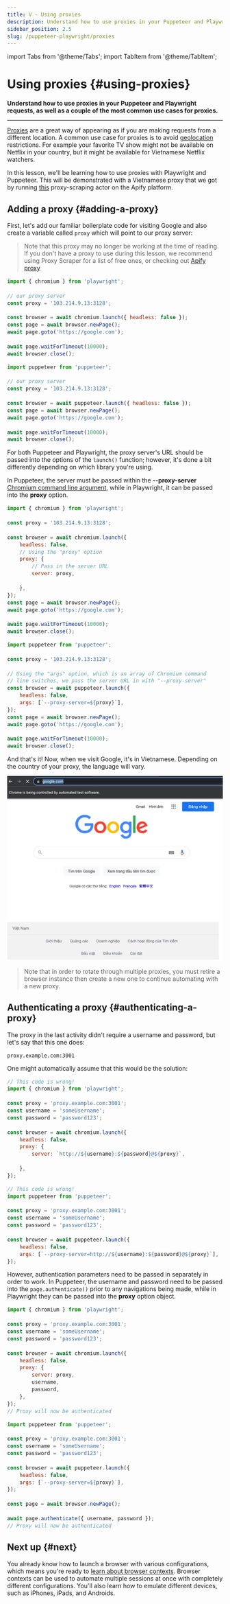 ```yaml
---
title: V - Using proxies
description: Understand how to use proxies in your Puppeteer and Playwright requests, as well as a couple of the most common use cases for proxies.
sidebar_position: 2.5
slug: /puppeteer-playwright/proxies
---
```


import Tabs from '@theme/Tabs';
import TabItem from '@theme/TabItem';

# Using proxies {#using-proxies}

**Understand how to use proxies in your Puppeteer and Playwright requests, as well as a couple of the most common use cases for proxies.**

---

[Proxies](../anti_scraping/mitigation/proxies.md) are a great way of appearing as if you are making requests from a different location. A common use case for proxies is to avoid [geolocation](../anti_scraping/techniques/geolocation.md) restrictions. For example your favorite TV show might not be available on Netflix in your country, but it might be available for Vietnamese Netflix watchers.

In this lesson, we'll be learning how to use proxies with Playwright and Puppeteer. This will be demonstrated with a Vietnamese proxy that we got by running [this](https://apify.com/mstephen190/proxy-scraper) proxy-scraping actor on the Apify platform.

## Adding a proxy {#adding-a-proxy}

First, let's add our familiar boilerplate code for visiting Google and also create a variable called `proxy` which will point to our proxy server:

> Note that this proxy may no longer be working at the time of reading. If you don't have a proxy to use during this lesson, we recommend using Proxy Scraper for a list of free ones, or checking out [Apify proxy](https://apify.com/proxy)

<Tabs groupId="main">
<TabItem value="Playwright" label="Playwright">

```javascript
import { chromium } from 'playwright';

// our proxy server
const proxy = '103.214.9.13:3128';

const browser = await chromium.launch({ headless: false });
const page = await browser.newPage();
await page.goto('https://google.com');

await page.waitForTimeout(10000);
await browser.close();
```

</TabItem>
<TabItem value="Puppeteer" label="Puppeteer">

```javascript
import puppeteer from 'puppeteer';

// our proxy server
const proxy = '103.214.9.13:3128';

const browser = await puppeteer.launch({ headless: false });
const page = await browser.newPage();
await page.goto('https://google.com');

await page.waitForTimeout(10000);
await browser.close();
```

</TabItem>
</Tabs>

For both Puppeteer and Playwright, the proxy server's URL should be passed into the options of the `launch()` function; however, it's done a bit differently depending on which library you're using.

In Puppeteer, the server must be passed within the **--proxy-server** [Chromium command line argument](https://peter.sh/experiments/chromium-command-line-switches/), while in Playwright, it can be passed into the **proxy** option.

<Tabs groupId="main">
<TabItem value="Playwright" label="Playwright">

```javascript
import { chromium } from 'playwright';

const proxy = '103.214.9.13:3128';

const browser = await chromium.launch({
    headless: false,
    // Using the "proxy" option
    proxy: {
        // Pass in the server URL
        server: proxy,

    },
});
const page = await browser.newPage();
await page.goto('https://google.com');

await page.waitForTimeout(10000);
await browser.close();
```

</TabItem>
<TabItem value="Puppeteer" label="Puppeteer">

```javascript
import puppeteer from 'puppeteer';

const proxy = '103.214.9.13:3128';

// Using the "args" option, which is an array of Chromium command
// line switches, we pass the server URL in with "--proxy-server"
const browser = await puppeteer.launch({
    headless: false,
    args: [`--proxy-server=${proxy}`],
});
const page = await browser.newPage();
await page.goto('https://google.com');

await page.waitForTimeout(10000);
await browser.close();
```

</TabItem>
</Tabs>

And that's it! Now, when we visit Google, it's in Vietnamese. Depending on the country of your proxy, the language will vary.

![Vietnamese Google](./images/vietnamese-google.png)

> Note that in order to rotate through multiple proxies, you must retire a browser instance then create a new one to continue automating with a new proxy.

## Authenticating a proxy {#authenticating-a-proxy}

The proxy in the last activity didn't require a username and password, but let's say that this one does:

```text
proxy.example.com:3001
```

One might automatically assume that this would be the solution:

<Tabs groupId="main">
<TabItem value="Playwright" label="Playwright">

```javascript
// This code is wrong!
import { chromium } from 'playwright';

const proxy = 'proxy.example.com:3001';
const username = 'someUsername';
const password = 'password123';

const browser = await chromium.launch({
    headless: false,
    proxy: {
        server: `http://${username}:${password}@${proxy}`,

    },
});
```

</TabItem>
<TabItem value="Puppeteer" label="Puppeteer">

```javascript
// This code is wrong!
import puppeteer from 'puppeteer';

const proxy = 'proxy.example.com:3001';
const username = 'someUsername';
const password = 'password123';

const browser = await puppeteer.launch({
    headless: false,
    args: [`--proxy-server=http://${username}:${password}@${proxy}`],
});
```

</TabItem>
</Tabs>

However, authentication parameters need to be passed in separately in order to work. In Puppeteer, the username and password need to be passed into the `page.authenticate()` prior to any navigations being made, while in Playwright they can be passed into the **proxy** option object.

<Tabs groupId="main">
<TabItem value="Playwright" label="Playwright">

```javascript
import { chromium } from 'playwright';

const proxy = 'proxy.example.com:3001';
const username = 'someUsername';
const password = 'password123';

const browser = await chromium.launch({
    headless: false,
    proxy: {
        server: proxy,
        username,
        password,
    },
});
// Proxy will now be authenticated
```

</TabItem>
<TabItem value="Puppeteer" label="Puppeteer">

```javascript
import puppeteer from 'puppeteer';

const proxy = 'proxy.example.com:3001';
const username = 'someUsername';
const password = 'password123';

const browser = await puppeteer.launch({
    headless: false,
    args: [`--proxy-server=${proxy}`],
});

const page = await browser.newPage();

await page.authenticate({ username, password });
// Proxy will now be authenticated
```

</TabItem>
</Tabs>

## Next up {#next}

You already know how to launch a browser with various configurations, which means you're ready to [learn about browser contexts](./browser_contexts.md). Browser contexts can be used to automate multiple sessions at once with completely different configurations. You'll also learn how to emulate different devices, such as iPhones, iPads, and Androids.
